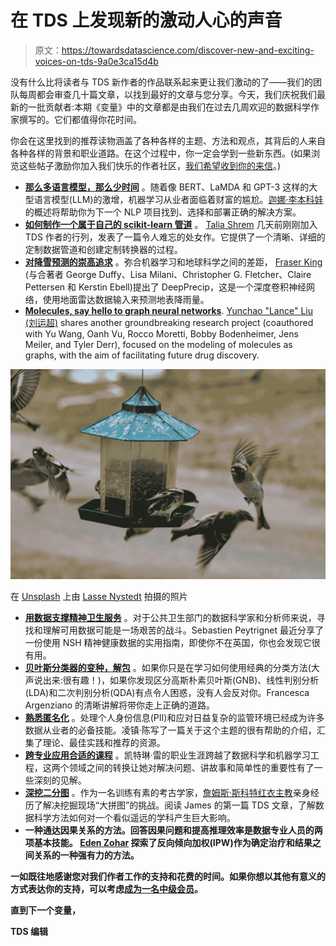 # 在 TDS 上发现新的激动人心的声音

> 原文：<https://towardsdatascience.com/discover-new-and-exciting-voices-on-tds-9a0e3ca15d4b>

没有什么比将读者与 TDS 新作者的作品联系起来更让我们激动的了——我们的团队每周都会审查几十篇文章，以找到最好的文章与您分享。今天，我们庆祝我们最新的一批贡献者:本期《变量》中的文章都是由我们在过去几周欢迎的数据科学作家撰写的。它们都值得你花时间。

你会在这里找到的推荐读物涵盖了各种各样的主题、方法和观点，其背后的人来自各种各样的背景和职业道路。在这个过程中，你一定会学到一些新东西。(如果浏览这些帖子激励你加入我们快乐的作者社区，[我们希望收到你的来信](http://bit.ly/write-for-tds)。)

*   [**那么多语言模型，那么少时间**](/choosing-the-right-language-model-for-your-nlp-use-case-1288ef3c4929) 。随着像 BERT、LaMDA 和 GPT-3 这样的大型语言模型(LLM)的激增，机器学习从业者面临着财富的尴尬。[迦娜·李本科娃](https://medium.com/u/f215f8e427a2?source=post_page-----9a0e3ca15d4b--------------------------------)的概述将帮助你为下一个 NLP 项目找到、选择和部署正确的解决方案。
*   [**如何制作一个属于自己的 scikit-learn 管道**](/customizing-scikit-learn-pipelines-write-your-own-transformer-fdaaefc5e5d7) 。 [Talia Shrem](https://medium.com/u/7622f2d1be23?source=post_page-----9a0e3ca15d4b--------------------------------) 几天前刚刚加入 TDS 作者的行列，发表了一篇令人难忘的处女作。它提供了一个清晰、详细的定制数据管道和创建定制转换器的过程。
*   [**对降雪预测的崇高追求**](/do-neural-networks-dream-of-falling-snow-89b5036ae324) 。弥合机器学习和地球科学之间的差距， [Fraser King](https://medium.com/u/3de75072e25d?source=post_page-----9a0e3ca15d4b--------------------------------) (与合著者 George Duffy、Lisa Milani、Christopher G. Fletcher、Claire Pettersen 和 Kerstin Ebell)提出了 DeepPrecip，这是一个深度卷积神经网络，使用地面雷达数据输入来预测地表降雨量。
*   [**Molecules, say hello to graph neural networks**](/molkgnn-extending-convolution-to-molecules-b94a4d51f39f). [Yunchao "Lance" Liu (刘运超)](https://medium.com/u/1f97428bc509?source=post_page-----9a0e3ca15d4b--------------------------------) shares another groundbreaking research project (coauthored with Yu Wang, Oanh Vu, Rocco Moretti, Bobby Bodenheimer, Jens Meiler, and Tyler Derr), focused on the modeling of molecules as graphs, with the aim of facilitating future drug discovery.

![](img/9ac989255cb238c3e82ba27453a5194e.png)

在 [Unsplash](https://unsplash.com?utm_source=medium&utm_medium=referral) 上由 [Lasse Nystedt](https://unsplash.com/@lassenystedtfoto?utm_source=medium&utm_medium=referral) 拍摄的照片

*   [**用数据支撑精神卫生服务**](/getting-started-with-nhs-mental-health-data-7c02d8a419e3) 。对于公共卫生部门的数据科学家和分析师来说，寻找和理解可用数据可能是一场艰苦的战斗。Sebastien Peytrignet 最近分享了一份使用 NSH 精神健康数据的实用指南，即使你不在英国，你也会发现它很有用。
*   [**贝叶斯分类器的变种，解包**](/differences-of-lda-qda-and-gaussian-naive-bayes-classifiers-eaa4d1e999f6) 。如果你只是在学习如何使用经典的分类方法(大声说出来:很有趣！)，如果你发现区分高斯朴素贝叶斯(GNB)、线性判别分析(LDA)和二次判别分析(QDA)有点令人困惑，没有人会反对你。Francesca Argenziano 的清晰讲解将带你走上正确的道路。
*   [**熟悉匿名化**](/building-a-customized-pii-anonymizer-with-microsoft-presidio-b5c2ddfe523b) 。处理个人身份信息(PII)和应对日益复杂的监管环境已经成为许多数据从业者的必备技能。凌镇·陈写了一篇关于这个主题的很有帮助的介绍，汇集了理论、最佳实践和推荐的资源。
*   [**跨专业应用合适的课程**](/5-lessons-i-learned-as-a-data-scientist-from-a-machine-learning-engineer-a8c3ebb223fd) 。凯特琳·雷的职业生涯跨越了数据科学和机器学习工程，这两个领域之间的转换让她对解决问题、讲故事和简单性的重要性有了一些深刻的见解。
*   [**深挖二分图**](/bipartite-graphs-for-archaeological-assemblage-networks-part-i-648a2f20d389) 。作为一名训练有素的考古学家，[詹姆斯·斯科特红衣主教](https://medium.com/u/47cc46088f93?source=post_page-----9a0e3ca15d4b--------------------------------)亲身经历了解决挖掘现场“大拼图”的挑战。阅读 James 的第一篇 TDS 文章，了解数据科学方法如何对一个看似遥远的学科产生巨大影响。
*   [](/hands-on-inverse-propensity-weighting-in-python-with-causallib-14505ebdc109)**一种通达因果关系的方法。回答因果问题和提高推理效率是数据专业人员的两项基本技能。 [Eden Zohar](https://medium.com/u/316c740f8f8?source=post_page-----9a0e3ca15d4b--------------------------------) 探索了反向倾向加权(IPW)作为确定治疗和结果之间关系的一种强有力的方法。**

**一如既往地感谢您对我们作者工作的支持和花费的时间。如果你想以其他有意义的方式表达你的支持，可以考虑[成为一名中级会员](https://bit.ly/tds-membership)。**

**直到下一个变量，**

**TDS 编辑**